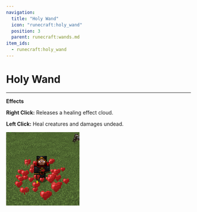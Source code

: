 ```yaml
---
navigation:
  title: "Holy Wand"
  icon: "runecraft:holy_wand"
  position: 3
  parent: runecraft:wands.md
item_ids:
  - runecraft:holy_wand
---
```


# Holy Wand

<ItemImage id="runecraft:holy_wand" />

-----

**__Effects__** 

**Right Click:** 
Releases a healing effect cloud. 

**Left Click:** 
Heal creatures and damages undead.




![](holy_wand.png)



<Recipe id="runecraft:wands/rune_scriber_wand_holy" />

